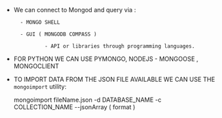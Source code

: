 - We can connect to Mongod and query via :

		- MONGO SHELL 

		- GUI ( MONGODB COMPASS ) 

                - API or libraries through programming languages. 

- FOR PYTHON WE CAN USE PYMONGO, NODEJS - MONGOOSE , MONGOCLIENT 

- TO IMPORT DATA FROM THE JSON FILE AVAILABLE WE CAN USE THE `mongoimport` utility:


	mongoimport  fileName.json  -d DATABASE_NAME -c COLLECTION_NAME  --jsonArray ( format ) 







